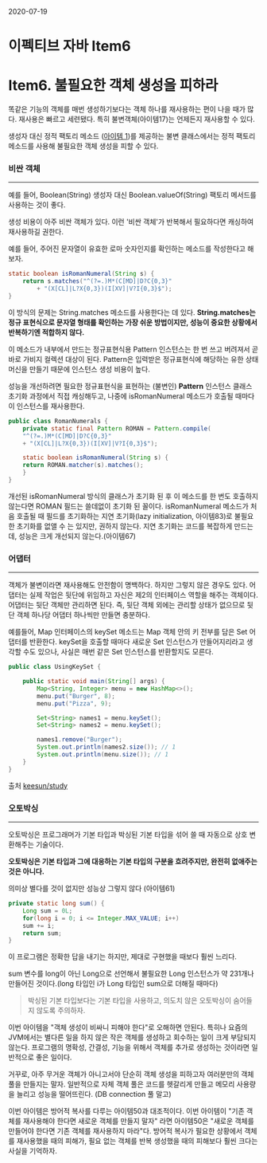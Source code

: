 2020-07-19



# 이펙티브 자바 Item6

# Item6. 불필요한 객체 생성을 피하라

똑같은 기능의 객체를 매번 생성하기보다는 객체 하나를 재사용하는 편이 나을 때가 많다.  재사용은 빠르고 세련됐다. 특히 불변객체(아이템17)는 언제든지 재사용할 수 있다. 

생성자 대신 정적 팩토리 메소드 ([아이템 1](https://github.com/bosuksh/TIL/blob/java/java/effectiveJava/effectiveJava1.md))를 제공하는 불변 클래스에서는 정적 팩토리 메소드를 사용해 불필요한 객체 생성을 피할 수 있다. 

### 비싼 객체

---

예를 들어, Boolean(String) 생성자 대신 Boolean.valueOf(String) 팩토리 메서드를 사용하는 것이 좋다. 

생성 비용이 아주 비싼 객체가 있다. 이런 '비싼 객체'가 반복해서  필요하다면 캐싱하여 재사용하길 권한다. 

예를 들어, 주어진 문자열이 유효한 로마 숫자인지를 확인하는 메소드를 작성한다고 해보자. 

```java
static boolean isRomanNumeral(String s) {
    return s.matches("^(?=.)M*(C[MD]|D?C{0,3}"
	    + "(X[CL]|L?X{0,3})(I[XV]|V?I{0,3}$");
}
```

이 방식의 문제는 String.matches 메소드를 사용한다는 데 있다. 
**String.matches는 정규 표현식으로 문자열 형태를 확인하는 가장 쉬운 방법이지만, 성능이 중요한 상황에서 반복하기엔 적합하지 않다.** 

이 메소드가 내부에서 만드는 정규표현식용 Pattern 인스턴스는 한 번 쓰고 버려져서 곧바로 가비지 컬렉션 대상이 된다. Pattern은 입력받은 정규표현식에 해당하는 유한 상태 머신을 만들기 때문에 인스턴스 생성 비용이 높다. 

성능을 개선하려면 필요한 정규표현식을 표현하는 (불변인) **Pattern** 인스턴스 클래스 초기화 과정에서 직접 캐싱해두고, 나중에 isRomanNumeral 메소드가 호출될 때마다 이 인스턴스를 재사용한다.  

```java
public class RomanNumerals {
    private static final Pattern ROMAN = Pattern.compile(
	"^(?=.)M*(C[MD]|D?C{0,3}"
	+ "(X[CL]|L?X{0,3})(I[XV]|V?I{0,3}$");

    static boolean isRomanNumeral(String s) {
	return ROMAN.matcher(s).matches();
    }
}
```

개선된 isRomanNumeral 방식의 클래스가 초기화 된 후 이 메소드를 한 번도 호출하지 않는다면 ROMAN 필드는 쓸데없이 초기화 된 꼴이다. isRomanNumeral 메소드가 처음 호출될 때 필드를 초기화하는 지연 초기화(lazy initialization, 아이템83)로 불필요한 초기화를 없앨 수 는 있지만, 권하지 않는다. 지연 초기화는 코드를 복잡하게 만드는데, 성능은 크게 개선되지 않는다.(아이템67)

### 어댑터

---

객체가 불변이라면 재사용해도 안전함이 명백하다. 하지만 그렇지 않은 경우도 있다. 어댑터는 실제 작업은 뒷단에 위임하고 자신은 제2의 인터페이스 역할을 해주는 객체이다. 어댑터는 뒷단 객체만 관리하면 된다. 즉, 뒷단 객체 외에는 관리할 상태가 없으므로 뒷단 객체 하나당 어댑터 하나씩만 만들면 충분하다. 

예를들어, Map 인터페이스의 keySet 메소드는 Map 객체 안의 키 전부를 담은 Set 어댑터를 반환한다. keySet을 호출할 때마다 새로운 Set 인스턴스가 만들어지리라고 생각할 수도 있으나, 사실은 매번 같은 Set 인스턴스를 반환할지도 모른다. 

```java
public class UsingKeySet {

    public static void main(String[] args) {
        Map<String, Integer> menu = new HashMap<>();
        menu.put("Burger", 8);
        menu.put("Pizza", 9);

        Set<String> names1 = menu.keySet();
        Set<String> names2 = menu.keySet();

        names1.remove("Burger");
        System.out.println(names2.size()); // 1
        System.out.println(menu.size()); // 1
    }
}
```

출처 [keesun/study](https://github.com/keesun/study/blob/master/effective-java/item6.md)

### 오토박싱

---

오토박싱은 프로그래머가 기본 타입과 박싱된 기본 타입을 섞어 쓸 때 자동으로 상호 변환해주는 기술이다. 

**오토박싱은 기본 타입과 그에 대응하는 기본 타입의 구분을 흐려주지만, 완전히 없애주는 것은 아니다.**

의미상 별다를 것이 없지만 성능상 그렇지 않다 (아이템61)

```java
private static long sum() {
    Long sum = 0L;
    for(long i = 0; i <= Integer.MAX_VALUE; i++)
	sum += i;
    return sum;
}
```

이 프로그램은 정확한 답을 내기는 하지만, 제대로 구현했을 때보다 훨씬 느리다. 

sum 변수를 long이 아닌 Long으로 선언해서 불필요한 Long 인스턴스가 약 231개나 만들어진 것이다.(long 타입인 i가 Long 타입인 sum으로 더해질 때마다)

> 박싱된 기본 타입보다는 기본 타입을 사용하고, 의도치 않은 오토박싱이 숨어들지 않도록 주의하자.

이번 아이템을 "객체 생성이 비싸니 피해야 한다"로 오해하면 안된다. 특히나 요즘의 JVM에서는 별다른 일을 하지 않은 작은 객체를 생성하고 회수하는 일이 크게 부담되지 않는다. 프로그램의 명확성, 간결성, 기능을 위해서 객체를 추가로 생성하는 것이라면 일반적으로 좋은 일이다. 

 거꾸로, 아주 무거운 객체가 아니고서야 단순히 객체 생성을 피하고자 여러분만의 객체 풀을 만들지는 말자.
일반적으로 자체 객체 풀은 코드를 헷갈리게 만들고 메모리 사용량을 늘리고 성능을 떨어뜨린다. (DB connection 풀 말고)

이번 아이템은 방어적 복사를 다루는 아이템50과 대조적이다. 이번 아이템이 "기존 객체를 재사용해야 한다면 새로운 객체를 만들지 말자" 라면 아이템50은 "새로운 객체를 만들어야 한다면 기존 객체를 재사용하지 마라"다. 방어적 복사가 필요한 상황에서 객체를 재사용했을 때의 피해가, 필요 없는 객체를 반복 생성했을 때의 피해보다 훨씬 크다는 사실을 기억하자.

